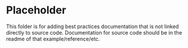 # Placeholder

This folder is for adding best practices documentation that is not linked directly to source code. Documentation for source code should be in the readme of that example/reference/etc.